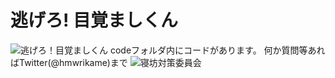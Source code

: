 # 逃げろ! 目覚ましくん
 ![逃げろ！目覚ましくん]("https://github.com/hmwri/pen_final_processing/blob/main/images/nigero.png?raw=true")
codeフォルダ内にコードがあります。
何か質問等あればTwitter(@hmwrikame)まで
![寝坊対策委員会]("https://github.com/hmwri/pen_final_processing/blob/main/images/logo_commi.png?raw=true")

